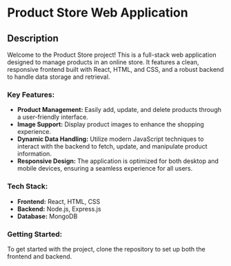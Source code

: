 # Product Store Web Application

## Description

Welcome to the Product Store project! This is a full-stack web application designed to manage products in an online store. It features a clean, responsive frontend built with React, HTML, and CSS, and a robust backend to handle data storage and retrieval. 

### Key Features:

- **Product Management:** Easily add, update, and delete products through a user-friendly interface.
- **Image Support:** Display product images to enhance the shopping experience.
- **Dynamic Data Handling:** Utilize modern JavaScript techniques to interact with the backend to fetch, update, and manipulate product information.
- **Responsive Design:** The application is optimized for both desktop and mobile devices, ensuring a seamless experience for all users.

### Tech Stack:

- **Frontend:** React, HTML, CSS
- **Backend:** Node.js, Express.js 
- **Database:** MongoDB 

### Getting Started:

To get started with the project, clone the repository to set up both the frontend and backend. 

